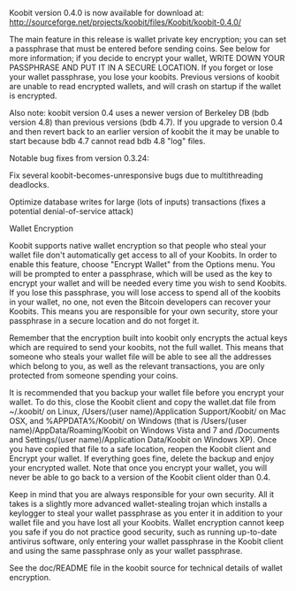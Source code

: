 Koobit version 0.4.0 is now available for download at:
http://sourceforge.net/projects/koobit/files/Koobit/koobit-0.4.0/

The main feature in this release is wallet private key encryption;
you can set a passphrase that must be entered before sending coins.
See below for more information; if you decide to encrypt your wallet,
WRITE DOWN YOUR PASSPHRASE AND PUT IT IN A SECURE LOCATION. If you
forget or lose your wallet passphrase, you lose your koobits.
Previous versions of koobit are unable to read encrypted wallets,
and will crash on startup if the wallet is encrypted.

Also note: koobit version 0.4 uses a newer version of Berkeley DB
(bdb version 4.8) than previous versions (bdb 4.7). If you upgrade
to version 0.4 and then revert back to an earlier version of koobit
the it may be unable to start because bdb 4.7 cannot read bdb 4.8
"log" files.


Notable bug fixes from version 0.3.24:

Fix several koobit-becomes-unresponsive bugs due to multithreading
deadlocks.

Optimize database writes for large (lots of inputs) transactions
(fixes a potential denial-of-service attack)


Wallet Encryption

Koobit supports native wallet encryption so that people who steal your
wallet file don't automatically get access to all of your Koobits.
In order to enable this feature, choose "Encrypt Wallet" from the
Options menu.  You will be prompted to enter a passphrase, which
will be used as the key to encrypt your wallet and will be needed
every time you wish to send Koobits.  If you lose this passphrase,
you will lose access to spend all of the koobits in your wallet,
no one, not even the Bitcoin developers can recover your Koobits.
This means you are responsible for your own security, store your
passphrase in a secure location and do not forget it.

Remember that the encryption built into koobit only encrypts the
actual keys which are required to send your koobits, not the full
wallet.  This means that someone who steals your wallet file will
be able to see all the addresses which belong to you, as well as the
relevant transactions, you are only protected from someone spending
your coins.

It is recommended that you backup your wallet file before you
encrypt your wallet.  To do this, close the Koobit client and
copy the wallet.dat file from ~/.koobit/ on Linux, /Users/(user
name)/Application Support/Koobit/ on Mac OSX, and %APPDATA%/Koobit/
on Windows (that is /Users/(user name)/AppData/Roaming/Koobit on
Windows Vista and 7 and /Documents and Settings/(user name)/Application
Data/Koobit on Windows XP).  Once you have copied that file to a
safe location, reopen the Koobit client and Encrypt your wallet.
If everything goes fine, delete the backup and enjoy your encrypted
wallet.  Note that once you encrypt your wallet, you will never be
able to go back to a version of the Koobit client older than 0.4.

Keep in mind that you are always responsible for your own security.
All it takes is a slightly more advanced wallet-stealing trojan which
installs a keylogger to steal your wallet passphrase as you enter it
in addition to your wallet file and you have lost all your Koobits.
Wallet encryption cannot keep you safe if you do not practice
good security, such as running up-to-date antivirus software, only
entering your wallet passphrase in the Koobit client and using the
same passphrase only as your wallet passphrase.

See the doc/README file in the koobit source for technical details
of wallet encryption.

